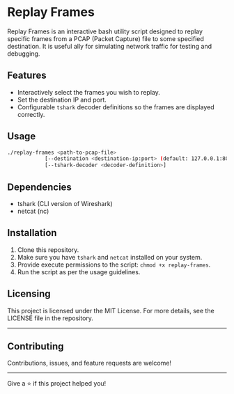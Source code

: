 # Replay Frames

Replay Frames is an interactive bash utility script designed to replay specific frames from a PCAP (Packet Capture) file to some specified destination.
It is useful ally for simulating network traffic for testing and debugging.

## Features

- Interactively select the frames you wish to replay.
- Set the destination IP and port.
- Configurable `tshark` decoder definitions so the frames are displayed correctly.

## Usage

```bash
./replay-frames <path-to-pcap-file>
            [--destination <destination-ip:port> (default: 127.0.0.1:8000)]
            [--tshark-decoder <decoder-definition>]
```

## Dependencies

- tshark (CLI version of Wireshark)
- netcat (nc)

## Installation

1. Clone this repository.
2. Make sure you have `tshark` and `netcat` installed on your system.
3. Provide execute permissions to the script: `chmod +x replay-frames`.
4. Run the script as per the usage guidelines.

## Licensing

This project is licensed under the MIT License. For more details, see the LICENSE file in the repository.

---

## Contributing

Contributions, issues, and feature requests are welcome!

---

Give a ⭐️ if this project helped you!
